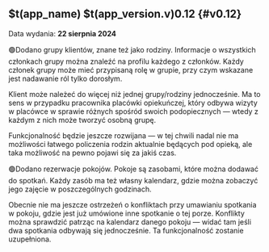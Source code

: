 ## $t(app_name) $t(app_version.v)0.12 {#v0.12}

Data wydania: **22 sierpnia 2024**

🟢Dodano grupy klientów, znane też jako rodziny. Informacje o wszystkich członkach grupy można znaleźć
na profilu każdego z członków. Każdy członek grupy może mieć przypisaną rolę w grupie, przy czym
wskazane jest nadawanie ról tylko dorosłym.

Klient może należeć do więcej niż jednej grupy/rodziny jednocześnie. Ma to sens w przypadku pracownika
placówki opiekuńczej, który odbywa wizyty w placówce w sprawie różnych spośród swoich podopiecznych —
wtedy z każdym z nich może tworzyć osobną grupę.

Funkcjonalność będzie jeszcze rozwijana — w tej chwili nadal nie ma możliwości łatwego policzenia
rodzin aktualnie będących pod opieką, ale taka możliwość na pewno pojawi się za jakiś czas.

🟢Dodano rezerwacje pokojów. Pokoje są zasobami, które można dodawać do spotkań. Każdy zasób ma też
własny kalendarz, gdzie można zobaczyć jego zajęcie w poszczególnych godzinach.

Obecnie nie ma jeszcze ostrzeżeń o konfliktach przy umawianiu spotkania w pokoju, gdzie jest już
umówione inne spotkanie o tej porze. Konflikty można sprawdzić patrząc na kalendarz danego pokoju —
widać tam jeśli dwa spotkania odbywają się jednocześnie. Ta funkcjonalność zostanie uzupełniona.
